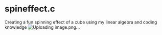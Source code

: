 # spineffect.c
Creating a fun spinning effect of a cube using my linear algebra and coding knowledge
![Uploading image.png…]()
